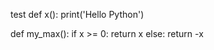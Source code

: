 test
def x():
    print('Hello Python')
    
def my_max():
	if x >= 0:
		return x
	else:
		return -x
